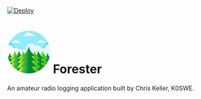 [![Deploy](https://github.com/k0swe/forester/workflows/Deploy/badge.svg?branch=main)](https://github.com/k0swe/forester/actions/workflows/deploy.yml)

# <img src="https://github.com/k0swe/forester/raw/main/web/src/assets/pine-tree.svg" width="100px" alt="Forester logo"> Forester

An amateur radio logging application built by Chris Keller, K0SWE.
